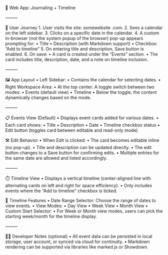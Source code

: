 📝 Web App: Journaling + Timeline

⸻

🧭 User Journey
	1.	User visits the site: somewebsite .com.
	2.	Sees a calendar on the left sidebar.
	3.	Clicks on a specific date in the calendar.
	4.	A custom in-browser (not the system popup of the browser) pop-up appears prompting for:
	•	Title
	•	Description (with Markdown support)
	•	Checkbox: “Add to timeline”
	5.	On entering title and description, Save button is enabled.
	6.	On save:
	•	A card is created under the “Events” section.
	•	The card includes title, description, date, and a note on timeline inclusion.

⸻

🖼️ App Layout
	•	Left Sidebar:
	•	Contains the calendar for selecting dates.
	•	Right Workspace Area:
	•	At the top center: A toggle switch between two modes:
	•	Events (default view)
	•	Timeline
	•	Below the toggle, the content dynamically changes based on the mode.

⸻

📋 Events View (Default)
	•	Displays event cards added for various dates.
	•	Each card shows:
	•	Title
	•	Description
	•	Date
	•	Timeline checkbox status
	•	Edit button (toggles card between editable and read-only mode)

🛠️ Edit Behavior
	•	When Edit is clicked:
	•	The card becomes editable inline (no pop-up).
	•	Title and description can be updated directly.
	•	The edit button changes to a Save button for confirming edits.
	•	Multiple entries for the same date are allowed and listed accordingly.

⸻

⏱️ Timeline View
	•	Displays a vertical timeline (center-aligned line with alternating cards on left and right for space efficiency).
	•	Only includes events where the “Add to timeline” checkbox is ticked.

🧭 Timeline Features
	•	Date Range Selector: Choose the range of dates to view events.
	•	View Modes:
	•	Day View
	•	Week View
	•	Month View
	•	Custom Start Selector:
	•	For Week or Month view modes, users can pick the starting week/month for the timeline display.

⸻

🧑‍💻 Developer Notes (optional)
	•	All event data can be persisted in local storage, user account, or synced via cloud for continuity.
	•	Markdown rendering can be supported via libraries like marked.js or Showdown.